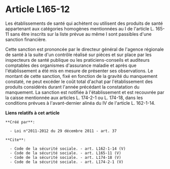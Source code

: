 # Article L165-12

Les établissements de santé qui achètent ou utilisent des produits de santé appartenant aux catégories homogènes mentionnées
au I de l'article L. 165-11 sans être inscrits sur la liste prévue au même I sont passibles d'une sanction financière. 

Cette sanction est prononcée par le directeur général de l'agence régionale de santé à la suite d'un contrôle réalisé sur
pièces et sur place par les inspecteurs de santé publique ou les praticiens-conseils et auditeurs comptables des organismes
d'assurance maladie et après que l'établissement a été mis en mesure de présenter ses observations. Le montant de cette
sanction, fixé en fonction de la gravité du manquement constaté, ne peut excéder le coût total d'achat par l'établissement
des produits considérés durant l'année précédant la constatation du manquement. La sanction est notifiée à l'établissement et
est recouvrée par la caisse mentionnée aux articles L. 174-2-1 ou L. 174-18, dans les conditions prévues à l'avant-dernier
alinéa du IV de l'article L. 162-1-14.

**Liens relatifs à cet article**

	**Créé par**:

	  - Loi n°2011-2012 du 29 décembre 2011 - art. 37

	**Cite**:

	  - Code de la sécurité sociale. - art. L162-1-14 (V)
	  - Code de la sécurité sociale. - art. L165-11 (V)
	  - Code de la sécurité sociale. - art. L174-18 (V)
	  - Code de la sécurité sociale. - art. L174-2-1 (V)
